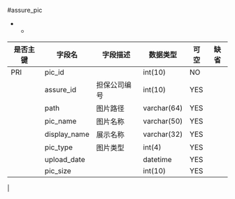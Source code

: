 #assure_pic
* -
 
|是否主键	|字段名	|字段描述	|数据类型	|可空	|缺省	|
| --------|-----|-----|-----|-----|-----|
|PRI|pic_id||int(10)|NO||
||assure_id|担保公司编号|int(10)|YES||
||path|图片路径|varchar(64)|YES||
||pic_name|图片名称|varchar(50)|YES||
||display_name|展示名称|varchar(32)|YES||
||pic_type|图片类型|int(4)|YES||
||upload_date||datetime|YES||
||pic_size||int(10)|YES||
|

